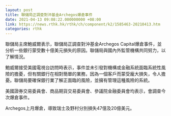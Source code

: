 ```yaml
---
layout: post
title: 聯儲局正調查對沖基金Archegos爆倉事件
date: 2021-04-13 09:08:22.000000000 +08:00
link: https://news.rthk.hk/rthk/ch/component/k2/1585463-20210413.htm
categories: rthk
---
```


聯儲局主席鮑威爾表示，聯儲局正調查對沖基金Archegos Capital爆倉事件，並分析一些銀行蒙受數十億美元損失的原因。聯儲局與國內外監管機構共同努力，以了解情況。

鮑威爾接受美國電視台訪問時表示，事件並未引發對機構或金融系統面臨系統性風險的擔憂，但有關銀行在相對簡單的業務，因為一個客戶而蒙受龐大損失，令人擔憂。聯儲局要確保銀行業了解正面臨的風險，並擁有管理這種風險的系統。

美國證券交易委員會、商品期貨交易委員會、參議院金融委員會均表示，會調查今次爆倉事件。

Archegos上月爆倉，導致瑞士及野村分別損失47億及20億美元。
